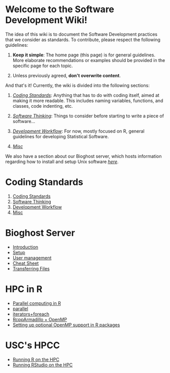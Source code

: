 # Welcome to the Software Development Wiki!

The idea of this wiki is to document the Software Development practices that we consider as standards. To contribute, please respect the following guidelines:

1.  **Keep it simple**: The home page (this page) is for general guidelines. More elaborate recommendations or examples should be provided in the specific page for each topic.

2.  Unless previously agreed, **don't overwrite content**.

And that's it! Currently, the wiki is divided into the following sections:

1.  _[Coding Standards](#coding-standards)_: Anything that has to do with coding itself, aimed at making it more readable. This includes naming variables, functions, and classes, code indenting, etc.

2.  _[Software Thinking](#software-thinking)_: Things to consider before starting to write a piece of software...

3.  _[Development Workflow](#development-workflow)_: For now, mostly focused on R, general guidelines for developing Statistical Software.

4.  _[Misc](#misc)_ 

We also have a section about our Bioghost server, which hosts information regarding
how to install and setup Unix software _[here](Bioghost-server)_.

# Coding Standards

1.  [Coding Standards](coding-standards.md)
2.  [Software Thinking](coding-standards.md#software-thinking)
3.  [Development Workflow](coding-standards.md#development-workflow)
4.  [Misc](coding-standards.md#misc)

# Bioghost Server

*   [Introduction](Bioghost-server.md#introduction)
*   [Setup](Bioghost-server.md#setup)
*   [User management](Bioghost-server.md#User-management)
*   [Cheat Sheet](Bioghost-server.md#cheat-sheet)
*   [Transferring Files](Bioghost-server.md#Transferring-Files-among-Users)


# HPC in R
    
*   [Parallel computing in R](HPC-in-R#parallel-computing-in-r)  
*   [parallel](HPC-in-R#parallel)
*   [iterators+foreach](HPC-in-R#foreach)
*   [RcppArmadillo + OpenMP](HPC-in-R#rcpparmadillo-and-openmp)
*   [Setting up optional OpenMP support in R packages](Setting-up-optional-OpenMP-support)

# USC's HPCC

*   [Running R on the HPC](Running-R-on-HPC)
*   [Running RStudio on the HPC](Running-RStudio-on-the-HPC)


